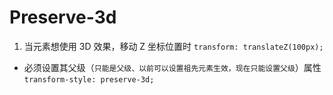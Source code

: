 Preserve-3d
=
1. 当元素想使用 3D 效果，移动 Z 坐标位置时 `transform: translateZ(100px);`
  - 必须设置其父级（`只能是父级、以前可以设置祖先元素生效，现在只能设置父级`）属性 `transform-style: preserve-3d;`